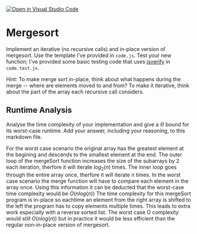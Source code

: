 [![Open in Visual Studio Code](https://classroom.github.com/assets/open-in-vscode-718a45dd9cf7e7f842a935f5ebbe5719a5e09af4491e668f4dbf3b35d5cca122.svg)](https://classroom.github.com/online_ide?assignment_repo_id=12562091&assignment_repo_type=AssignmentRepo)
# Mergesort

Implement an iterative (no recursive calls) and in-place version of mergesort.
Use the template I've provided in `code.js`. Test your new function; I've
provided some basic testing code that uses
[jsverify](https://jsverify.github.io/) in `code.test.js`.

Hint: To make merge sort in-place, think about what happens during the merge --
where are elements moved to and from? To make it iterative, think about the
part of the array each recursive call considers.

## Runtime Analysis

Analyse the time complexity of your implementation and give a $\Theta$ bound for
its worst-case runtime. Add your answer, including your reasoning, to this
markdown file. 

For the worst case scenario the original array has the greatest element at the begining and descends to the smallest element at the end. The outer loop of the mergeSort function increases the size of the subarrays by 2 each iteration, therfore it will iterate $log_2(n)$ times. The inner loop goes through the entire array once, therfore it will iterate n times. In the worst case scenario the merge function will have to compare each element in the array once. Using this information it can be deducted that the worst-case time complexity would be $O(nlog(n))$ 
The time complexity for this mergeSort program is in-place so eachtime an element from the right array is shifted to the left the program has to copy elements multiple times. This leads to extra work especially with a reverse sorted list. The worst case O complexity would still $O(nlog(n))$ but in practice it would be less efficient than the regular non-in-place version of mergesort.